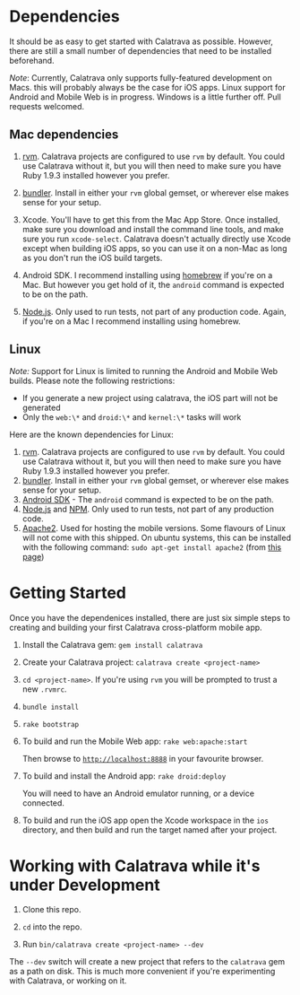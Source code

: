 # Dependencies

It should be as easy to get started with Calatrava as
possible. However, there are still a small number of dependencies that
need to be installed beforehand.

*Note*: Currently, Calatrava only supports fully-featured development on Macs. this
 will probably always be the case for iOS apps. Linux support for Android and Mobile Web is in progress. Windows is a little further off. Pull requests welcomed.

## Mac dependencies  

1. [rvm](http://rvm.io). Calatrava projects are configured to use
   `rvm` by default. You could use Calatrava without it, but you will
   then need to make sure you have Ruby 1.9.3 installed however you
   prefer.
   
2. [bundler](http://gembundler.com/). Install in either your `rvm`
   global gemset, or wherever else makes sense for your setup.

3. Xcode. You'll have to get this from the Mac App Store. Once
   installed, make sure you download and install the command line
   tools, and make sure you run `xcode-select`. Calatrava doesn't
   actually directly use Xcode except when building iOS apps, so you
   can use it on a non-Mac as long as you don't run the iOS build
   targets.

4. Android SDK. I recommend installing using
   [homebrew](http://mxcl.github.com/homebrew/) if you're on a
   Mac. But however you get hold of it, the `android` command is
   expected to be on the path.

5. [Node.js](http://nodejs.org/). Only used to run tests, not part of
   any production code. Again, if you're on a Mac I recommend
   installing using homebrew.
   
## Linux

*Note:* Support for Linux is limited to running the Android and Mobile Web builds. Please note the following restrictions:

* If you generate a new project using calatrava, the iOS part will not be generated
* Only the `web:\*` and `droid:\*` and `kernel:\*` tasks will work  

Here are the known dependencies for Linux:

1. [rvm](http://rvm.io). Calatrava projects are configured to use
   `rvm` by default. You could use Calatrava without it, but you will
   then need to make sure you have Ruby 1.9.3 installed however you
   prefer.
2. [bundler](http://gembundler.com/). Install in either your `rvm`
   global gemset, or wherever else makes sense for your setup.
4. [Android SDK](http://developer.android.com/sdk/index.html) - The `android` command is
   expected to be on the path.
5. [Node.js](http://nodejs.org/) and [NPM](https://npmjs.org/). Only used to run tests, not part of
   any production code. 
6. [Apache2](http://httpd.apache.org/). Used for hosting the mobile versions. Some flavours of Linux will not come with this shipped. On ubuntu systems, this can be installed with the following command: `sudo apt-get install apache2` (from [this page](https://help.ubuntu.com/10.04/serverguide/httpd.html))



# Getting Started

Once you have the dependenices installed, there are just six simple
steps to creating and building your first Calatrava cross-platform
mobile app.

1. Install the Calatrava gem: `gem install calatrava`

2. Create your Calatrava project: `calatrava create
   <project-name>`

3. `cd <project-name>`. If you're using `rvm` you will be prompted to
   trust a new `.rvmrc`.
   
4. `bundle install`

5. `rake bootstrap`

6. To build and run the Mobile Web app: `rake web:apache:start`

   Then browse to [`http://localhost:8888`](http://localhost:8888) in
   your favourite browser.

7. To build and install the Android app: `rake droid:deploy`

   You will need to have an Android emulator running, or a device
   connected.
   
8. To build and run the iOS app open the Xcode workspace in the `ios`
   directory, and then build and run the target named after your
   project.

# Working with Calatrava while it's under Development

1. Clone this repo.

2. `cd` into the repo.

3. Run `bin/calatrava create <project-name> --dev`

The `--dev` switch will create a new project that refers to the
`calatrava` gem as a path on disk. This is much more convenient if
you're experimenting with Calatrava, or working on it.
